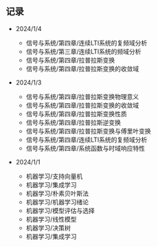 **记录**
------------------------------------------
* 2024/1/4
    * 信号与系统/第四章/连续LTI系统的复频域分析
    * 信号与系统/第三章/连续LTI系统的频域分析
    * 信号与系统/第四章/拉普拉斯变换
    * 信号与系统/第四章/拉普拉斯变换的收敛域
    
* 2024/1/3
    * 信号与系统/第四章/拉普拉斯变换物理意义
    * 信号与系统/第四章/拉普拉斯变换的收敛域
    * 信号与系统/第四章/拉普拉斯变换性质
    * 信号与系统/第四章/拉普拉斯逆变换
    * 信号与系统/第四章/拉普拉斯变换与傅里叶变换
    * 信号与系统/第四章/连续LTI系统的复频域分析
    * 信号与系统/第四章/系统函数与时域响应特性

* 2024/1/1
    * 机器学习/支持向量机
    * 机器学习/集成学习
    * 机器学习/朴素贝叶斯法
    * 机器学习/机器学习绪论
    * 机器学习/模型评估与选择
    * 机器学习/线性模型
    * 机器学习/决策树
    * 机器学习/集成学习
